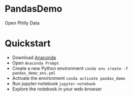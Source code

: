 # PandasDemo
Open Philly Data

# Quickstart
- Download [Anaconda](https://www.anaconda.com/products/individual)
- Open `Anaconda Prompt`
 - Create a new Python environment `conda env create -f pandas_demo_env.yml`
 - Activate the environment `conda activate pandas_demo`
 - Run jupyter-notebook `jupyter-notebook`
- Explore the notebook in your web-browser
